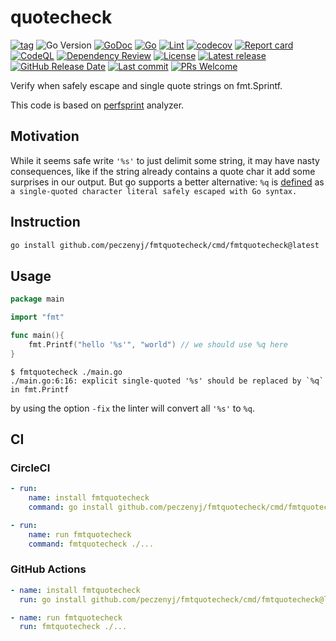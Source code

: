 # quotecheck

[![tag](https://img.shields.io/github/tag/peczenyj/fmtquotecheck.svg)](https://github.com/peczenyj/fmtquotecheck/releases)
![Go Version](https://img.shields.io/badge/Go-%3E%3D%201.23-%23007d9c)
[![GoDoc](https://pkg.go.dev/badge/github.com/peczenyj/fmtquotecheck)](http://pkg.go.dev/github.com/peczenyj/fmtquotecheck)
[![Go](https://github.com/peczenyj/fmtquotecheck/actions/workflows/go.yml/badge.svg)](https://github.com/peczenyj/fmtquotecheck/actions/workflows/go.yml)
[![Lint](https://github.com/peczenyj/fmtquotecheck/actions/workflows/lint.yml/badge.svg)](https://github.com/peczenyj/fmtquotecheck/actions/workflows/lint.yml)
[![codecov](https://codecov.io/gh/peczenyj/fmtquotecheck/graph/badge.svg?token=9y6f3vGgpr)](https://codecov.io/gh/peczenyj/fmtquotecheck)
[![Report card](https://goreportcard.com/badge/github.com/peczenyj/fmtquotecheck)](https://goreportcard.com/report/github.com/peczenyj/fmtquotecheck)
[![CodeQL](https://github.com/peczenyj/fmtquotecheck/actions/workflows/github-code-scanning/codeql/badge.svg)](https://github.com/peczenyj/fmtquotecheck/actions/workflows/github-code-scanning/codeql)
[![Dependency Review](https://github.com/peczenyj/fmtquotecheck/actions/workflows/dependency-review.yml/badge.svg)](https://github.com/peczenyj/fmtquotecheck/actions/workflows/dependency-review.yml)
[![License](https://img.shields.io/github/license/peczenyj/fmtquotecheck)](./LICENSE)
[![Latest release](https://img.shields.io/github/release/peczenyj/fmtquotecheck.svg)](https://github.com/peczenyj/fmtquotecheck/releases/latest)
[![GitHub Release Date](https://img.shields.io/github/release-date/peczenyj/fmtquotecheck.svg)](https://github.com/peczenyj/fmtquotecheck/releases/latest)
[![Last commit](https://img.shields.io/github/last-commit/peczenyj/fmtquotecheck.svg)](https://github.com/peczenyj/fmtquotecheck/commit/HEAD)
[![PRs Welcome](https://img.shields.io/badge/PRs-welcome-brightgreen.svg)](https://github.com/peczenyj/fmtquotecheck/blob/main/CONTRIBUTING.md#pull-request-process)

Verify when safely escape and single quote strings on fmt.Sprintf.

This code is based on [perfsprint](https://github.com/catenacyber/perfsprint) analyzer.

## Motivation

While it seems safe write `'%s'` to just delimit some string, it may have nasty consequences, like if the string already contains a quote char it add some surprises in our output.
But go supports a better alternative: `%q` is [defined](https://pkg.go.dev/fmt) as `a single-quoted character literal safely escaped with Go syntax.`

## Instruction

```sh
go install github.com/peczenyj/fmtquotecheck/cmd/fmtquotecheck@latest
```

## Usage

```go
package main

import "fmt"

func main(){
    fmt.Printf("hello '%s'", "world") // we should use %q here 
}
```

```console
$ fmtquotecheck ./main.go 
./main.go:6:16: explicit single-quoted '%s' should be replaced by `%q` in fmt.Printf
```

by using the option `-fix` the linter will convert all `'%s'` to `%q`.

## CI

### CircleCI

```yaml
- run:
    name: install fmtquotecheck
    command: go install github.com/peczenyj/fmtquotecheck/cmd/fmtquotecheck@latest

- run:
    name: run fmtquotecheck
    command: fmtquotecheck ./...
```

### GitHub Actions

```yaml
- name: install fmtquotecheck
  run: go install github.com/peczenyj/fmtquotecheck/cmd/fmtquotecheck@latest

- name: run fmtquotecheck
  run: fmtquotecheck ./...
```
